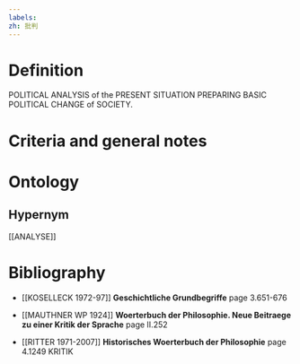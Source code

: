 ```yaml
---
labels: 
zh: 批判
---
```


# Definition
POLITICAL ANALYSIS of the PRESENT SITUATION PREPARING BASIC POLITICAL CHANGE of SOCIETY.
# Criteria and general notes
# Ontology

## Hypernym
[[ANALYSE]]
# Bibliography
- [[KOSELLECK 1972-97]]
**Geschichtliche Grundbegriffe** page 3.651-676

- [[MAUTHNER WP 1924]]
**Woerterbuch der Philosophie. Neue Beitraege zu einer Kritik der Sprache** page II.252

- [[RITTER 1971-2007]]
**Historisches Woerterbuch der Philosophie** page 4.1249
KRITIK